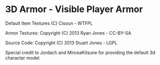 3D Armor - Visible Player Armor
===============================

Default Item Textures (C) Cisoun - WTFPL

Armor Textures: Copyright (C) 2013 Ryan Jones - CC-BY-SA

Source Code: Copyright (C) 2013 Stuart Jones - LGPL

Special credit to Jordach and MirceaKitsune for providing the default 3d character model.

